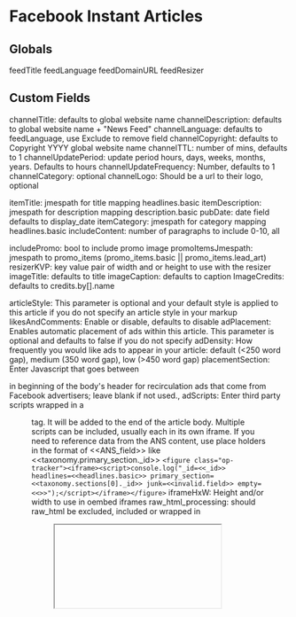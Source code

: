 # Facebook Instant Articles

## Globals

feedTitle
feedLanguage
feedDomainURL
feedResizer

## Custom Fields

channelTitle: defaults to global website name
channelDescription: defaults to global website name + "News Feed"
channelLanguage: defaults to feedLanguage, use Exclude to remove field
channelCopyright: defaults to Copyright YYYY global website name
channelTTL: number of mins, defaults to 1
channelUpdatePeriod: update period hours, days, weeks, months, years. Defaults to hours
channelUpdateFrequency: Number, defaults to 1
channelCategory: optional
channelLogo: Should be a url to their logo, optional

itemTitle: jmespath for title mapping headlines.basic
itemDescription: jmespath for description mapping description.basic
pubDate: date field defaults to display_date
itemCategory: jmespath for category mapping headlines.basic
includeContent: number of paragraphs to include 0-10, all

includePromo: bool to include promo image
promoItemsJmespath: jmespath to promo_items (promo_items.basic || promo_items.lead_art)
resizerKVP: key value pair of width and or height to use with the resizer
imageTitle: defaults to title
imageCaption: defaults to caption
ImageCredits: defaults to credits.by[].name

articleStyle: This parameter is optional and your default style is applied to this article if you do not specify an article style in your markup
likesAndComments: Enable or disable, defaults to disable
adPlacement: Enables automatic placement of ads within this article. This parameter is optional and defaults to false if you do not specify
adDensity: How frequently you would like ads to appear in your article: default (<250 word gap), medium (350 word gap), low (>450 word gap)
placementSection: Enter Javascript that goes between <section class="op-ad-template"></section> in beginning of the body\'s header for recirculation ads that come from Facebook advertisers; leave blank if not used.,
adScripts: Enter third party scripts wrapped in a <figure class=‘op-tracker’> tag. It will be added to the end of the article body. Multiple scripts can be included, usually each in its own iframe. If you need to reference data from the ANS content, use place holders in the format of <<ANS_field>> like <<taxonomy.primary_section.\_id>>
`<figure class="op-tracker"><iframe><script>console.log("_id=<<_id>> headlines=<<headlines.basic>> primary_section=<<taxonomy.sections[0]._id>> junk=<<invalid.field>> empty=<<>>");</script></iframe></figure>`
iframeHxW: Height and/or width to use in oembed iframes
raw_html_processing: should raw_html be excluded, included or wrapped in <figure><iframe> tags

### Usage

To use this feature in your repo, add the dependencies to your repos package.json
"jmespath": "^0.15.0",
"moment": "^2.24.0",
"xmlbuilder2": "2.1.7",
For xmlbuilder2 be sure to use version <= 2.1.7 or >= 3.0.0
